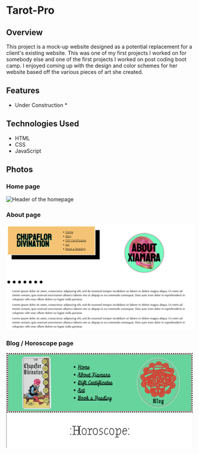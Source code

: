 # Tarot-Pro

## Overview

This project is a mock-up website designed as a potential replacement for a client's existing website. This was one of my first projects I worked on for somebody else and one of the first projects I worked on post coding boot camp. I enjoyed coming up with the design and color schemes for her website based off the various pieces of art she created.

## Features

* Under Construction *

## Technologies Used

- HTML
- CSS
- JavaScript

## Photos

### Home page

![Header of the homepage](images/headerHome.png)

### About page

![Heading of the about me page](images/aboutMeHeader.png)

### Blog / Horoscope page

![Heading of the horoscope page](images/horoscopeHeader.png)



